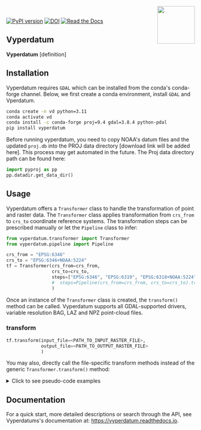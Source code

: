<img align="right" src="https://upload.wikimedia.org/wikipedia/commons/7/79/NOAA_logo.svg" width="100">
<br/>

[![PyPI version](https://badge.fury.io/py/vyperdatum.svg)](https://badge.fury.io/py/vyperdatum)
[![DOI](https://zenodo.org/badge/785898982.svg)](https://zenodo.org/doi/10.5281/zenodo.13345073)
[![Read the Docs](https://readthedocs.org/projects/vyperdatum/badge/?version=latest)](https://vyperdatum.readthedocs.io/en/latest/)

## Vyperdatum

**Vyperdatum** [definition] 

## Installation
Vyperdatum requires `GDAL` which can be installed from the conda's conda-forge channel. Below, we first create a conda environment, install `GDAL` and Vperdatum.

```bash
conda create -n vd python=3.11
conda activate vd
conda install -c conda-forge proj=9.4 gdal=3.8.4 python-pdal
pip install vyperdatum
```
Before running vyperdatum, you need to copy NOAA's datum files and the updated `proj.db` into the PROJ data directory [download link will be added here]. This process may get automated in the future. The Proj data directory path can be found here:

```python
import pyproj as pp
pp.datadir.get_data_dir()
```

## Usage
Vyperdatum offers a `Transformer` class to handle the transformation of point and raster data. The `Transformer` class applies transformation from `crs_from` to `crs_to` coordinate reference systems. The transformation steps can be prescribed manually or let the `Pipeline` class to infer:

```python
from vyperdatum.transformer import Transformer
from vyperdatum.pipeline import Pipeline

crs_from = "EPSG:6346"
crs_to = "EPSG:6346+NOAA:5224"
tf = Transformer(crs_from=crs_from,
                 crs_to=crs_to,
                 steps=["EPSG:6346", "EPSG:6319", "EPSG:6318+NOAA:5224", "EPSG:6346+NOAA:5224"]
                 #  steps=Pipeline(crs_from=crs_from, crs_to=crs_to).transformation_steps()
                 )
```

Once an instance of the `Transformer` class is created, the `transform()` method can be called. Vyperdatum supports all GDAL-supported drivers, variable resolution BAG, LAZ and NPZ point-cloud files.

### transform
```python                
tf.transform(input_file=<PATH_TO_INPUT_RASTER_FILE>,
             output_file=<PATH_TO_OUTPUT_RASTER_FILE>
             )
```

You may also, directly call the file-specific transform methods instead of the generic `Transformer.transform()` method:

<details>
<summary>Click to see pseudo-code examples</summary>
            
```python
# dircet point transformation. x, y, z can be arrays, too.
x, y, z = 278881.198, 2719890.433, 0
xt, yt, zt = tf.transform_points(x, y, z, always_xy=True, allow_ballpark=False)

# GDAL-supported raster transform  
tf.transform_raster(input_file=<PATH_TO_INPUT_RASTER_FILE>,
                    output_file=<PATH_TO_OUTPUT_RASTER_FILE>
                    )

# VRBAG transform
tf.transform_vrbag(input_file=<PATH_TO_INPUT_VRBAG_FILE>,
                   output_file=<PATH_TO_OUTPUT_VRBAG_FILE>
                   )

# LAZ transform
tf.transform_laz(input_file=<PATH_TO_INPUT_LAZ_FILE>,
                 output_file=<PATH_TO_OUTPUT_LAZ_FILE>
                 )

# NPZ transform
tf.transform_npz(input_file=<PATH_TO_INPUT_NPZ_FILE>,
                 output_file=<PATH_TO_OUTPUT_NPZ_FILE>
                 )
```
</details>

## Documentation

For a quick start, more detailed descriptions or search through the API, see Vyperdatums's documentation at: https://vyperdatum.readthedocs.io.